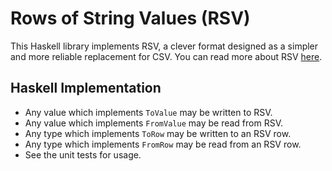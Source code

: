 # Rows of String Values (RSV)

This Haskell library implements RSV, a clever format designed as a simpler and more reliable replacement for CSV. You can read more about RSV [here](https://github.com/Stenway/RSV-Specification).

## Haskell Implementation

- Any value which implements `ToValue` may be written to RSV.
- Any value which implements `FromValue` may be read from RSV.
- Any type which implements `ToRow` may be written to an RSV row.
- Any type which implements `FromRow` may be read from an RSV row.
- See the unit tests for usage.
